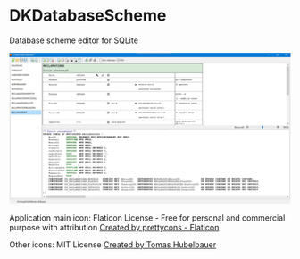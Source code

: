 # DKDatabaseScheme
 Database scheme editor for SQLite

![Screenshot](https://github.com/DmitriyKornilov/DKDatabaseScheme/blob/main/screenshot.png)

Application main icon:
Flaticon License - Free for personal and commercial purpose with attribution
[Created by prettycons - Flaticon](https://www.flaticon.com/free-icon/databases_977506)

Other icons:
MIT License
[Created by Tomas Hubelbauer](https://github.com/TomasHubelbauer/fatcow-icons)

 

